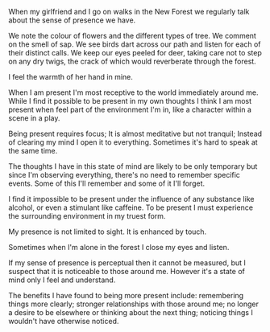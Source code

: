 When my girlfriend and I go on walks in the New Forest we regularly talk about the sense of presence we have.

We note the colour of flowers and the different types of tree. We comment on the smell of sap. We see birds dart across our path and listen for each of their distinct calls. We keep our eyes peeled for deer, taking care not to step on any dry twigs, the crack of which would reverberate through the forest.

I feel the warmth of her hand in mine.

When I am present I'm most receptive to the world immediately around me. While I find it possible to be present in my own thoughts I think I am most present when feel part of the environment I'm in, like a character within a scene in a play.

Being present requires focus; It is almost meditative but not tranquil; Instead of clearing my mind I open it to everything. Sometimes it's hard to speak at the same time.

The thoughts I have in this state of mind are likely to be only temporary but since I'm observing everything, there's no need to remember specific events. Some of this I'll remember and some of it I'll forget.

I find it impossible to be present under the influence of any substance like alcohol, or even a stimulant like caffeine. To be present I must experience the surrounding environment in my truest form.

My presence is not limited to sight. It is enhanced by touch. 

Sometimes when I'm alone in the forest I close my eyes and listen.

If my sense of presence is perceptual then it cannot be measured, but I suspect that it is noticeable to those around me. However it's a state of mind only I feel and understand.

The benefits I have found to being more present include: remembering things more clearly; stronger relationships with those around me; no longer a desire to be elsewhere or thinking about the next thing; noticing things I wouldn't have otherwise noticed.